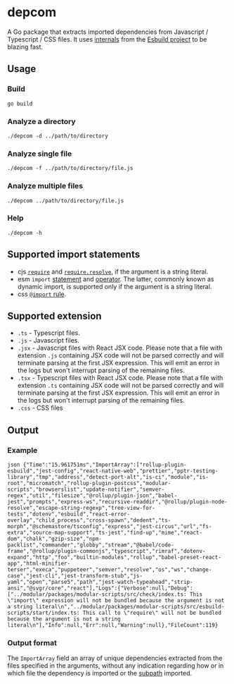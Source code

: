 # depcom

A Go package that extracts imported dependencies from Javascript / Typescript / CSS files.
It uses [internals](https://github.com/ije/esbuild-internal/) from the [Esbuild project](https://esbuild.github.io/) to be blazing fast.

## Usage

### Build

`go build`

### Analyze a directory

`./depcom -d ../path/to/directory`

### Analyze single file

`./depcom -f ../path/to/directory/file.js`

### Analyze multiple files

`./depcom ../path/to/directory/file.js`

### Help

`./depcom -h`

## Supported import statements

- cjs [`require`](https://nodejs.org/api/modules.html#requireid) and [`require.resolve`](https://nodejs.org/api/modules.html#requireresolverequest-options), if the argument is a string literal.
- esm `import` [statement](https://developer.mozilla.org/en-US/docs/Web/JavaScript/Reference/Statements/import) and [operator](https://developer.mozilla.org/en-US/docs/Web/JavaScript/Reference/Operators/import). The latter, commonly known as dynamic import, is supported only if the argument is a string literal.
- css [`@import` rule](https://developer.mozilla.org/en-US/docs/Web/API/CSSImportRule).

## Supported extension

- `.ts` - Typescript files.
- `.js` - Javascript files.
- `.jsx` - Javascript files with React JSX code. Please note that a file with extension `.js` containing JSX code will not be parsed correctly and will terminate parsing at the first JSX expression. This will emit an error in the logs but won't interrupt parsing of the remaining files.
- `.tsx` - Typescript files with React JSX code. Please note that a file with extension `.ts` containing JSX code will not be parsed correctly and will terminate parsing at the first JSX expression. This will emit an error in the logs but won't interrupt parsing of the remaining files.
- `.css` - CSS files

## Output

### Example

`json {"Time":"15.961751ms","ImportArray":["rollup-plugin-esbuild","jest-config","react-native-web","prettier","pptr-testing-library","tmp","address","detect-port-alt","is-ci","module","is-root","micromatch","rollup-plugin-postcss","modular-scripts","browserslist","update-notifier","semver-regex","util","filesize","@rollup/plugin-json","babel-jest","prompts","express-ws","recursive-readdir","@rollup/plugin-node-resolve","escape-string-regexp","tree-view-for-tests","dotenv","esbuild","react-error-overlay","child_process","cross-spawn","dedent","ts-morph","@schemastore/tsconfig","express","jest-circus","url","fs-extra","source-map-support","ts-jest","find-up","mime","react-dom","chalk","gzip-size","npm-packlist","commander","globby","stream","@babel/code-frame","@rollup/plugin-commonjs","typescript","rimraf","dotenv-expand","http","foo","builtin-modules","rollup","babel-preset-react-app","html-minifier-terser","execa","puppeteer","semver","resolve","os","ws","change-case","jest-cli","jest-transform-stub","js-yaml","open","parse5","path","jest-watch-typeahead","strip-ansi","@svgr/core","react"],"Logs":{"Verbose":null,"Debug":["../modular/packages/modular-scripts/src/check/index.ts: This \"import\" expression will not be bundled because the argument is not a string literal\n","../modular/packages/modular-scripts/src/esbuild-scripts/start/index.ts: This call to \"require\" will not be bundled because the argument is not a string literal\n"],"Info":null,"Err":null,"Warning":null},"FileCount":119}`

### Output format

The `ImportArray` field an array of unique dependencies extracted from the files specified in the arguments, without any indication regarding how or in which file the dependency is imported or the [subpath](https://nodejs.org/api/packages.html#subpath-patterns) imported.
